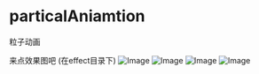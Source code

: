 # particalAniamtion
粒子动画


来点效果图吧 (在effect目录下)
![Image](https://github.com/FounderIsShadowWalker/particalAniamtion/blob/master/effect/canvas-deformed.gif)
![Image](https://github.com/FounderIsShadowWalker/particalAniamtion/blob/master/effect/all.gif)
![Image](https://github.com/FounderIsShadowWalker/particalAniamtion/blob/master/effect/partical.gif)
![Image](https://github.com/FounderIsShadowWalker/particalAniamtion/blob/master/effect/zhihu.gif)